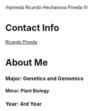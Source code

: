 rhpineda
Ricardo Hechanova Pineda IV
# Contact Info

[Ricardo Pineda](mailto:rhpineda@ucdavis.edu)  

# About Me

### Major: Genetics and Genomics
#### Minor: Plant Biology
### Year: 4rd Year


